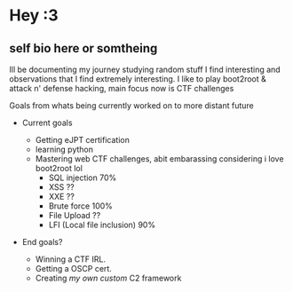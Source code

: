 # Hey :3
## self bio here or somtheing

Ill be documenting my journey studying random stuff I find interesting and observations that I find extremely interesting.
I like to play boot2root & attack n' defense hacking, main focus now is CTF challenges

Goals from whats being currently worked on to more distant future
- Current goals
	- Getting eJPT certification
	- learning python
	- Mastering web CTF challenges, abit embarassing considering i love boot2root lol
		- SQL injection 70%
		- XSS ??
		- XXE ??
		- Brute force 100%
		- File Upload ??
		- LFI (Local file inclusion) 90%

- End goals?
	- Winning a CTF IRL.
  	- Getting a OSCP cert.
	- Creating _my own custom_ C2 framework
